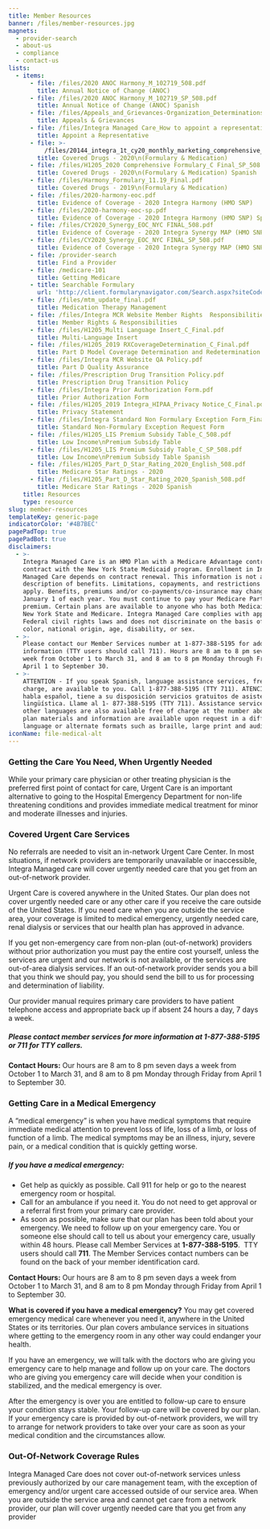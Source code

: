 ```yaml
---
title: Member Resources
banner: /files/member-resources.jpg
magnets:
  - provider-search
  - about-us
  - compliance
  - contact-us
lists:
  - items:
      - file: /files/2020 ANOC Harmony_M_102719_508.pdf
        title: Annual Notice of Change (ANOC)
      - file: /files/2020 ANOC Harmony_M_102719_SP_508.pdf
        title: Annual Notice of Change (ANOC) Spanish
      - file: /files/Appeals_and_Grievances-Organization_Determinations_language.pdf
        title: Appeals & Grievances
      - file: /files/Integra Managed Care_How to appoint a representative_Final.pdf
        title: Appoint a Representative
      - file: >-
          /files/20144_integra_1t_cy20_monthly_marketing_comprehensive_final_07012020.pdf
        title: Covered Drugs - 2020\n(Formulary & Medication)
      - file: /files/H1205_2020 Comprehensive Formulary_C Final_SP_508.pdf
        title: Covered Drugs - 2020\n(Formulary & Medication) Spanish
      - file: /files/Harmony_Formulary_11.19_Final.pdf
        title: Covered Drugs - 2019\n(Formulary & Medication)
      - file: /files/2020-harmony-eoc.pdf
        title: Evidence of Coverage - 2020 Integra Harmony (HMO SNP)
      - file: /files/2020-harmony-eoc-sp.pdf
        title: Evidence of Coverage - 2020 Integra Harmony (HMO SNP) Spanish
      - file: /files/CY2020_Synergy_EOC_NYC FINAL_508.pdf
        title: Evidence of Coverage - 2020 Integra Synergy MAP (HMO SNP)
      - file: /files/CY2020_Synergy_EOC_NYC FINAL_SP_508.pdf
        title: Evidence of Coverage - 2020 Integra Synergy MAP (HMO SNP) Spanish
      - file: /provider-search
        title: Find a Provider
      - file: /medicare-101
        title: Getting Medicare
      - title: Searchable Formulary
        url: 'http://client.formularynavigator.com/Search.aspx?siteCode=3037733490'
      - file: /files/mtm_update_final.pdf
        title: Medication Therapy Management
      - file: /files/Integra MCR Website Member Rights  Responsibilities.pdf
        title: Member Rights & Responsibilities
      - file: /files/H1205_Multi Language Insert_C_Final.pdf
        title: Multi-Language Insert
      - file: /files/H1205_2019 RXCoverageDetermination_C_Final.pdf
        title: Part D Model Coverage Determination and Redetermination Request Form
      - file: /files/Integra MCR Website QA Policy.pdf
        title: Part D Quality Assurance
      - file: /files/Prescription Drug Transition Policy.pdf
        title: Prescription Drug Transition Policy
      - file: /files/Integra Prior Authorization Form.pdf
        title: Prior Authorization Form
      - file: /files/H1205_2019 Integra_HIPAA_Privacy Notice_C_Final.pdf
        title: Privacy Statement
      - file: /files/Integra Standard Non Formulary Exception Form_Final.pdf
        title: Standard Non-Formulary Exception Request Form
      - file: /files/H1205_LIS Premium Subsidy Table_C_508.pdf
        title: Low Income\nPremium Subsidy Table
      - file: /files/H1205_LIS Premium Subsidy Table_C_SP_508.pdf
        title: Low Income\nPremium Subsidy Table Spanish
      - file: /files/H1205_Part_D_Star_Rating_2020_English_508.pdf
        title: Medicare Star Ratings - 2020
      - file: /files/H1205_Part_D_Star_Rating_2020_Spanish_508.pdf
        title: Medicare Star Ratings - 2020 Spanish
    title: Resources
    type: resource
slug: member-resources
templateKey: generic-page
indicatorColor: '#4B7BEC'
pagePadTop: true
pagePadBot: true
disclaimers:
  - >-
    Integra Managed Care is an HMO Plan with a Medicare Advantage contract and a
    contract with the New York State Medicaid program. Enrollment in Integra
    Managed Care depends on contract renewal. This information is not a complete
    description of benefits. Limitations, copayments, and restrictions may
    apply. Benefits, premiums and/or co-payments/co-insurance may change on
    January 1 of each year. You must continue to pay your Medicare Part B
    premium. Certain plans are available to anyone who has both Medicaid from
    New York State and Medicare. Integra Managed Care complies with applicable
    Federal civil rights laws and does not discriminate on the basis of race,
    color, national origin, age, disability, or sex.
  - >-
    Please contact our Member Services number at 1-877-388-5195 for additional
    information (TTY users should call 711). Hours are 8 am to 8 pm seven days a
    week from October 1 to March 31, and 8 am to 8 pm Monday through Friday from
    April 1 to September 30.
  - >-
    ATTENTION - If you speak Spanish, language assistance services, free of
    charge, are available to you. Call 1-877-388-5195 (TTY 711). ATENCIÓN - si
    habla español, tiene a su disposición servicios gratuitos de asistencia
    lingüística. Llame al 1- 877-388-5195 (TTY 711). Assistance services for
    other languages are also available free of charge at the number above. All
    plan materials and information are available upon request in a different
    language or alternate formats such as braille, large print and audio.
iconName: file-medical-alt
---
```

### Getting the Care You Need, When Urgently Needed

While your primary care physician or other treating physician is the preferred first point of contact for care, Urgent Care is an important alternative to going to the Hospital Emergency Department for non-life threatening conditions and provides immediate medical treatment for minor and moderate illnesses and injuries.

### Covered Urgent Care Services

No referrals are needed to visit an in-network Urgent Care Center. In most situations, if network providers are temporarily unavailable or inaccessible, Integra Managed care will cover urgently needed care that you get from an out-of-network provider.

Urgent Care is covered anywhere in the United States. Our plan does not cover urgently needed care or any other care if you receive the care outside of the United States. If you need care when you are outside the service area, your coverage is limited to medical emergency, urgently needed care, renal dialysis or services that our health plan has approved in advance.

If you get non-emergency care from non-plan (out-of-network) providers without prior authorization you must pay the entire cost yourself, unless the services are urgent and our network is not available, or the services are out-of-area dialysis services. If an out-of-network provider sends you a bill that you think we should pay, you should send the bill to us for processing and determination of liability.

Our provider manual requires primary care providers to have patient telephone access and appropriate back up if absent 24 hours a day, 7 days a week.

##### Please contact member services for more information at 1-877-388-5195 or 711 for TTY callers.

**Contact Hours:** Our hours are 8 am to 8 pm seven days a week from October 1 to March 31, and 8 am to 8 pm Monday through Friday from April 1 to September 30.

### Getting Care in a Medical Emergency

A “medical emergency” is when you have medical symptoms that require immediate medical attention to prevent loss of life, loss of a limb, or loss of function of a limb. The medical symptoms may be an illness, injury, severe pain, or a medical condition that is quickly getting worse.

##### If you have a medical emergency:

* Get help as quickly as possible. Call 911 for help or go to the nearest emergency room or hospital.
* Call for an ambulance if you need it. You do not need to get approval or a referral first from your primary care provider.
* As soon as possible, make sure that our plan has been told about your emergency. We need to follow up on your emergency care. You or someone else should call to tell us about your emergency care, usually within 48 hours. Please call Member Services at **1-877-388-5195**.  TTY users should call **711**. The Member Services contact numbers can be found on the back of your member identification card.

**Contact Hours:** Our hours are 8 am to 8 pm seven days a week from October 1 to March 31, and 8 am to 8 pm Monday through Friday from April 1 to September 30.

**What is covered if you have a medical emergency?**
You may get covered emergency medical care whenever you need it, anywhere in the United States or its territories. Our plan covers ambulance services in situations where getting to the emergency room in any other way could endanger your health.

If you have an emergency, we will talk with the doctors who are giving you emergency care to help manage and follow up on your care. The doctors who are giving you emergency care will decide when your condition is stabilized, and the medical emergency is over.

After the emergency is over you are entitled to follow-up care to ensure your condition stays stable. Your follow-up care will be covered by our plan. If your emergency care is provided by out-of-network providers, we will try to arrange for network providers to take over your care as soon as your medical condition and the circumstances allow. 

### Out-Of-Network Coverage Rules

Integra Managed Care does not cover out-of-network services unless previously authorized by our care management team, with the exception of emergency and/or urgent care accessed outside of our service area. When you are outside the service area and cannot get care from a network provider, our plan will cover urgently needed care that you get from any provider
